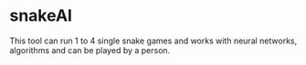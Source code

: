 # snakeAI
 This tool can run 1 to 4 single snake games and works with neural networks, algorithms and can be played by a person.
